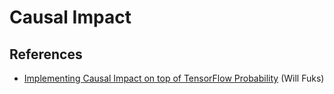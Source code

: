 # Causal Impact

## References

* [Implementing Causal Impact on top of TensorFlow Probability](https://towardsdatascience.com/implementing-causal-impact-on-top-of-tensorflow-probability-c837ea18b126) (Will Fuks)
